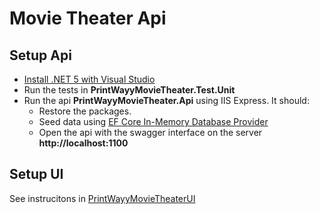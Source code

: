 # Movie Theater Api

## Setup Api

- [Install .NET 5 with Visual Studio](https://docs.microsoft.com/en-us/dotnet/core/install/windows?tabs=net50#install-with-visual-studio)
- Run the tests in **PrintWayyMovieTheater.Test.Unit**
- Run the api **PrintWayyMovieTheater.Api** using IIS Express. It should:
  - Restore the packages.
  - Seed data using [EF Core In-Memory Database Provider](https://docs.microsoft.com/en-au/ef/core/providers/in-memory/?tabs=vs)
  - Open the api with the swagger interface on the server **http://localhost:1100**
  
## Setup UI
See instrucitons in [PrintWayyMovieTheaterUI](https://github.com/lucasfogliarini/PrintWayyMovieTheaterUI)
